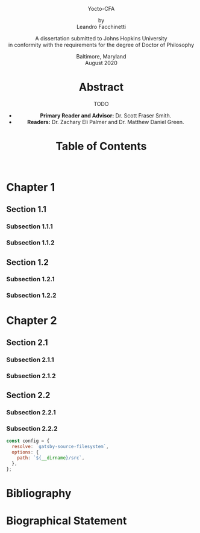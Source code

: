 <!DOCTYPE html>
<html lang="en">
<head>
<meta charset="UTF-8">
<meta name="viewport" content="width=device-width, initial-scale=1.0">
<meta name="author" content="Leandro Facchinetti">
<meta name="subject" content="TODO">
<meta name="keywords" content="TODO, TODO, ...">
<link rel="stylesheet" href="styles.css">
<title>Yocto-CFA</title>
</head>
<body>
<header>
<div class="title-page">
<p class="title">Yocto-CFA</p>
<p class="author">by<br>Leandro Facchinetti</p>
<p class="statement">A dissertation submitted to Johns Hopkins University<br>in conformity with the requirements for the degree of Doctor of Philosophy</p>
<p class="publishing-location">Baltimore, Maryland<br>August 2020</p>
</div>

# Abstract

<p>TODO</p>

- **Primary Reader and Advisor:** Dr. Scott Fraser Smith.
- **Readers:** Dr. Zachary Eli Palmer and Dr. Matthew Daniel Green.

# Table of Contents

```toc

```

</header>

<main>

# Chapter 1

## Section 1.1

### Subsection 1.1.1

### Subsection 1.1.2

## Section 1.2

### Subsection 1.2.1

### Subsection 1.2.2

# Chapter 2

## Section 2.1

### Subsection 2.1.1

### Subsection 2.1.2

## Section 2.2

### Subsection 2.2.1

### Subsection 2.2.2

```js
const config = {
  resolve: `gatsby-source-filesystem`,
  options: {
    path: `${__dirname}/src`,
  },
};
```

</main>

<footer>

# Bibliography

# Biographical Statement

</footer>
</body>
</html>
